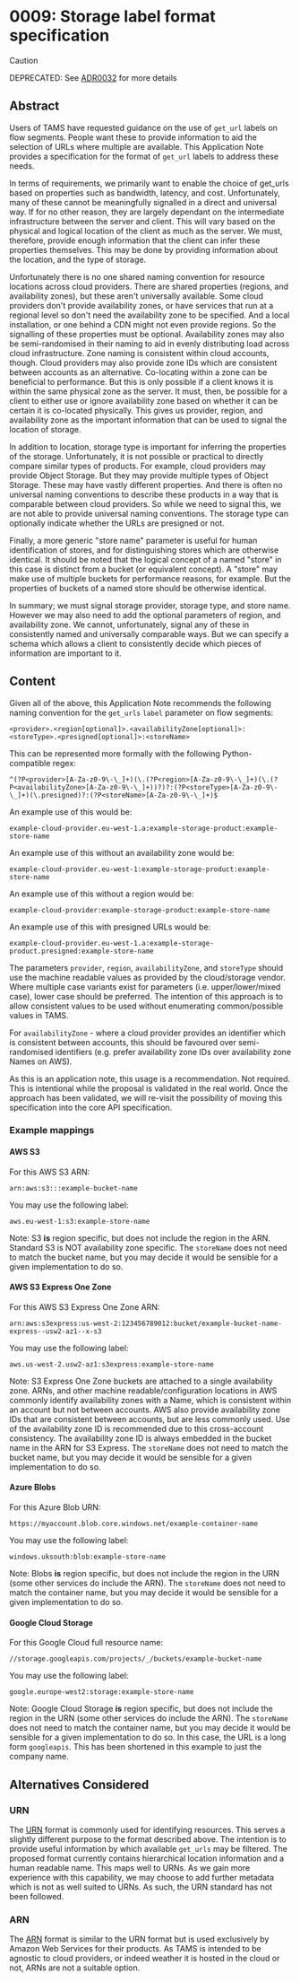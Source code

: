 # 0009: Storage label format specification

> [!CAUTION]
> DEPRECATED: See [ADR0032](https://github.com/bbc/tams/blob/main/docs/appnotes/0032-specifying-storage-backend.md) for more details

## Abstract

Users of TAMS have requested guidance on the use of `get_url` labels on flow segments.
People want these to provide information to aid the selection of URLs where multiple are available.
This Application Note provides a specification for the format of `get_url` labels to address these needs.

In terms of requirements, we primarily want to enable the choice of get_urls based on properties such as bandwidth, latency, and cost.
Unfortunately, many of these cannot be meaningfully signalled in a direct and universal way.
If for no other reason, they are largely dependant on the intermediate infrastructure between the server and client.
This will vary based on the physical and logical location of the client as much as the server.
We must, therefore, provide enough information that the client can infer these properties themselves.
This may be done by providing information about the location, and the type of storage.

Unfortunately there is no one shared naming convention for resource locations across cloud providers.
There are shared properties (regions, and availability zones), but these aren't universally available.
Some cloud providers don't provide availability zones, or have services that run at a regional level so don't need the availability zone to be specified.
And a local installation, or one behind a CDN might not even provide regions.
So the signalling of these properties must be optional.
Availability zones may also be semi-randomised in their naming to aid in evenly distributing load across cloud infrastructure.
Zone naming is consistent within cloud accounts, though.
Cloud providers may also provide zone IDs which are consistent between accounts as an alternative.
Co-locating within a zone can be beneficial to performance.
But this is only possible if a client knows it is within the same physical zone as the server.
It must, then, be possible for a client to either use or ignore availability zone based on whether it can be certain it is co-located physically.
This gives us provider, region, and availability zone as the important information that can be used to signal the location of storage.

In addition to location, storage type is important for inferring the properties of the storage.
Unfortunately, it is not possible or practical to directly compare similar types of products.
For example, cloud providers may provide Object Storage.
But they may provide multiple types of Object Storage.
These may have vastly different properties.
And there is often no universal naming conventions to describe these products in a way that is comparable between cloud providers.
So while we need to signal this, we are not able to provide universal naming conventions.
The storage type can optionally indicate whether the URLs are presigned or not.

Finally, a more generic "store name" parameter is useful for human identification of stores, and for distinguishing stores which are otherwise identical.
It should be noted that the logical concept of a named "store" in this case is distinct from a bucket (or equivalent concept).
A "store" may make use of multiple buckets for performance reasons, for example.
But the properties of buckets of a named store should be otherwise identical.

In summary; we must signal storage provider, storage type, and store name.
However we may also need to add the optional parameters of region, and availability zone.
We cannot, unfortunately, signal any of these in consistently named and universally comparable ways.
But we can specify a schema which allows a client to consistently decide which pieces of information are important to it.

## Content

Given all of the above, this Application Note recommends the following naming convention for the `get_urls` `label` parameter on flow segments:

```text
<provider>.<region[optional]>.<availabilityZone[optional]>:<storeType>.<presigned[optional]>:<storeName>
```

This can be represented more formally with the following Python-compatible regex:

```regex
^(?P<provider>[A-Za-z0-9\-\_]+)(\.(?P<region>[A-Za-z0-9\-\_]+)(\.(?P<availabilityZone>[A-Za-z0-9\-\_]+))?)?:(?P<storeType>[A-Za-z0-9\-\_]+)(\.presigned)?:(?P<storeName>[A-Za-z0-9\-\_]+)$
```

An example use of this would be:

```text
example-cloud-provider.eu-west-1.a:example-storage-product:example-store-name
```

An example use of this without an availability zone would be:

```text
example-cloud-provider.eu-west-1:example-storage-product:example-store-name
```

An example use of this without a region would be:

```text
example-cloud-provider:example-storage-product:example-store-name
```

An example use of this with presigned URLs would be:

```text
example-cloud-provider.eu-west-1.a:example-storage-product.presigned:example-store-name
```

The parameters `provider`, `region`, `availabilityZone`, and `storeType` should use the machine readable values as provided by the cloud/storage vendor.
Where multiple case variants exist for parameters (i.e. upper/lower/mixed case), lower case should be preferred.
The intention of this approach is to allow consistent values to be used without enumerating common/possible values in TAMS.

For `availabilityZone` - where a cloud provider provides an identifier which is consistent between accounts, this should be favoured over semi-randomised identifiers (e.g. prefer availability zone IDs over availability zone Names on AWS).

As this is an application note, this usage is a recommendation.
Not required.
This is intentional while the proposal is validated in the real world.
Once the approach has been validated, we will re-visit the possibility of moving this specification into the core API specification.

### Example mappings

#### AWS S3

For this AWS S3 ARN:

```text
arn:aws:s3:::example-bucket-name
```

You may use the following label:

```text
aws.eu-west-1:s3:example-store-name
```

Note: S3 **is** region specific, but does not include the region in the ARN.
Standard S3 is NOT availability zone specific.
The `storeName` does not need to match the bucket name, but you may decide it would be sensible for a given implementation to do so.

#### AWS S3 Express One Zone

For this AWS S3 Express One Zone ARN:

```text
arn:aws:s3express:us-west-2:123456789012:bucket/example-bucket-name-express--usw2-az1--x-s3
```

You may use the following label:

```text
aws.us-west-2.usw2-az1:s3express:example-store-name
```

Note: S3 Express One Zone buckets are attached to a single availability zone.
ARNs, and other machine readable/configuration locations in AWS commonly identify availability zones with a Name, which is consistent within an account but not between accounts.
AWS also provide availability zone IDs that are consistent between accounts, but are less commonly used.
Use of the availability zone ID is recommended due to this cross-account consistency.
The availability zone ID is always embedded in the bucket name in the ARN for S3 Express.
The `storeName` does not need to match the bucket name, but you may decide it would be sensible for a given implementation to do so.

#### Azure Blobs

For this Azure Blob URN:

```text
https://myaccount.blob.core.windows.net/example-container-name
```

You may use the following label:

```text
windows.uksouth:blob:example-store-name
```

Note: Blobs **is** region specific, but does not include the region in the URN (some other services do include the ARN).
The `storeName` does not need to match the container name, but you may decide it would be sensible for a given implementation to do so.

#### Google Cloud Storage

For this Google Cloud full resource name:

```text
//storage.googleapis.com/projects/_/buckets/example-bucket-name
```

You may use the following label:

```text
google.europe-west2:storage:example-store-name
```

Note: Google Cloud Storage **is** region specific, but does not include the region in the URN (some other services do include the ARN).
The `storeName` does not need to match the container name, but you may decide it would be sensible for a given implementation to do so.
In this case, the URL is a long form `googleapis`.
This has been shortened in this example to just the company name.

## Alternatives Considered

### URN

The [URN](https://datatracker.ietf.org/doc/html/rfc2141) format is commonly used for identifying resources.
This serves a slightly different purpose to the format described above.
The intention is to provide useful information by which available `get_urls` may be filtered.
The proposed format currently contains hierarchical location information and a human readable name.
This maps well to URNs.
As we gain more experience with this capability, we may choose to add further metadata which is not as well suited to URNs.
As such, the URN standard has not been followed.

### ARN

The [ARN](https://docs.aws.amazon.com/IAM/latest/UserGuide/reference-arns.html) format is similar to the URN format but is used exclusively by Amazon Web Services for their products.
As TAMS is intended to be agnostic to cloud providers, or indeed weather it is hosted in the cloud or not, ARNs are not a suitable option.
